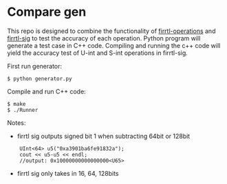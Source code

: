 Compare gen
=================
This repo is designed to combine the functionality of [firrtl-operations](https://github.com/ucsc-vama/firrtl-operations/tree/main) and [firrtl-sig](https://github.com/ucsc-vama/firrtl-sig) to test the accuracy of each operation. Python program will generate a test case in C++ code. Compiling and running the c++ code will yield the accuracy test of U-int and S-int operations in firrtl-sig.

First run generator:

    $ python generator.py

Compile and run C++ code:

    $ make
    $ ./Runner


Notes:
* firrtl sig outputs signed bit 1 when subtracting 64bit or 128bit
```
	UInt<64> u5("0xa3901ba6fe91832a");
	cout << u5-u5 << endl;
	//output: 0x10000000000000000<U65>
```
* firrtl sig only takes in 16, 64, 128bits